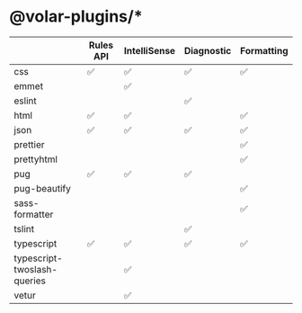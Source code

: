 # @volar-plugins/*

|                             	| Rules API 	| IntelliSense 	| Diagnostic 	| Formatting 	|
|-----------------------------	|-----------	|-------------	|------------	|------------	|
| css                         	| ✅         	| ✅           	| ✅          	| ✅          	|
| emmet                       	|           	| ✅           	|            	|            	|
| eslint                      	|           	|             	| ✅          	|            	|
| html                        	| ✅         	| ✅           	|            	| ✅          	|
| json                        	| ✅         	| ✅           	| ✅          	| ✅          	|
| prettier                    	|           	|             	|            	| ✅          	|
| prettyhtml                  	|           	|             	|            	| ✅          	|
| pug                         	| ✅         	| ✅           	| ✅          	|            	|
| pug-beautify                	|           	|             	|            	| ✅          	|
| sass-formatter              	|           	|             	|            	| ✅          	|
| tslint                      	|           	|             	| ✅          	|            	|
| typescript                  	| ✅         	| ✅           	| ✅          	| ✅          	|
| typescript-twoslash-queries 	|           	| ✅           	|            	|            	|
| vetur                       	|           	| ✅           	|            	|            	|
